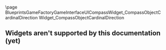 \page BlueprintsGameFactoryGameInterfaceUICompassWidget_CompassObjectCardinalDirection Widget_CompassObjectCardinalDirection
## Widgets aren't supported by this documentation (yet)
